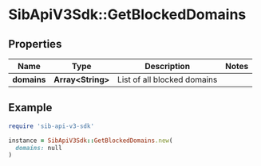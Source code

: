 # SibApiV3Sdk::GetBlockedDomains

## Properties

| Name | Type | Description | Notes |
| ---- | ---- | ----------- | ----- |
| **domains** | **Array&lt;String&gt;** | List of all blocked domains |  |

## Example

```ruby
require 'sib-api-v3-sdk'

instance = SibApiV3Sdk::GetBlockedDomains.new(
  domains: null
)
```

